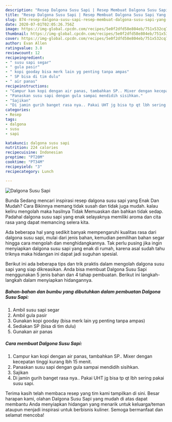 ```yaml
---
description: "Resep Dalgona Susu Sapi | Resep Membuat Dalgona Susu Sapi Yang Enak dan Simpel"
title: "Resep Dalgona Susu Sapi | Resep Membuat Dalgona Susu Sapi Yang Enak dan Simpel"
slug: 874-resep-dalgona-susu-sapi-resep-membuat-dalgona-susu-sapi-yang-enak-dan-simpel
date: 2020-07-01T02:05:26.756Z
image: https://img-global.cpcdn.com/recipes/5e0f2dfd58e804eb/751x532cq70/dalgona-susu-sapi-foto-resep-utama.jpg
thumbnail: https://img-global.cpcdn.com/recipes/5e0f2dfd58e804eb/751x532cq70/dalgona-susu-sapi-foto-resep-utama.jpg
cover: https://img-global.cpcdn.com/recipes/5e0f2dfd58e804eb/751x532cq70/dalgona-susu-sapi-foto-resep-utama.jpg
author: Evan Allen
ratingvalue: 3.8
reviewcount: 12
recipeingredient:
- " susu sapi segar"
- " gula pasir"
- " kopi gooday bisa merk lain yg penting tanpa ampas"
- " SP bisa di tim dulu"
- " air panas"
recipeinstructions:
- "Campur kan kopi dengan air panas, tambahkan SP.. Mixer dengan kecepatan tinggi kurang lbh 15 menit."
- "Panaskan susu sapi dengan gula sampai mendidih sisihkan."
- "Sajikan"
- "Di jamin gurih banget rasa nya.. Pakai UHT jg bisa tp qt lbh sering pakai susu sapi."
categories:
- Resep
tags:
- dalgona
- susu
- sapi

katakunci: dalgona susu sapi 
nutrition: 224 calories
recipecuisine: Indonesian
preptime: "PT20M"
cooktime: "PT34M"
recipeyield: "3"
recipecategory: Lunch

---
```



![Dalgona Susu Sapi](https://img-global.cpcdn.com/recipes/5e0f2dfd58e804eb/751x532cq70/dalgona-susu-sapi-foto-resep-utama.jpg)

Bunda Sedang mencari inspirasi resep dalgona susu sapi yang Enak Dan Mudah? Cara Bikinnya memang tidak susah dan tidak juga mudah. kalau keliru mengolah maka hasilnya Tidak Memuaskan dan bahkan tidak sedap. Padahal dalgona susu sapi yang enak selayaknya memiliki aroma dan cita rasa yang dapat memancing selera kita.



Ada beberapa hal yang sedikit banyak mempengaruhi kualitas rasa dari dalgona susu sapi, mulai dari jenis bahan, kemudian pemilihan bahan segar hingga cara mengolah dan menghidangkannya. Tak perlu pusing jika ingin menyiapkan dalgona susu sapi yang enak di rumah, karena asal sudah tahu triknya maka hidangan ini dapat jadi suguhan spesial.


Berikut ini ada beberapa tips dan trik praktis dalam mengolah dalgona susu sapi yang siap dikreasikan. Anda bisa membuat Dalgona Susu Sapi menggunakan 5 jenis bahan dan 4 tahap pembuatan. Berikut ini langkah-langkah dalam menyiapkan hidangannya.

<!--inarticleads1-->

##### Bahan-bahan dan bumbu yang dibutuhkan dalam pembuatan Dalgona Susu Sapi:

1. Ambil  susu sapi segar
1. Ambil  gula pasir
1. Gunakan  kopi gooday (bisa merk lain yg penting tanpa ampas)
1. Sediakan  SP (bisa di tim dulu)
1. Gunakan  air panas




<!--inarticleads2-->

##### Cara membuat Dalgona Susu Sapi:

1. Campur kan kopi dengan air panas, tambahkan SP.. Mixer dengan kecepatan tinggi kurang lbh 15 menit.
1. Panaskan susu sapi dengan gula sampai mendidih sisihkan.
1. Sajikan
1. Di jamin gurih banget rasa nya.. Pakai UHT jg bisa tp qt lbh sering pakai susu sapi.




Terima kasih telah membaca resep yang tim kami tampilkan di sini. Besar harapan kami, olahan Dalgona Susu Sapi yang mudah di atas dapat membantu Anda menyiapkan hidangan yang menarik untuk keluarga/teman ataupun menjadi inspirasi untuk berbisnis kuliner. Semoga bermanfaat dan selamat mencoba!
